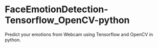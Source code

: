 # FaceEmotionDetection-Tensorflow_OpenCV-python
Predict your emotions from Webcam using Tensorflow and OpenCV in python.

